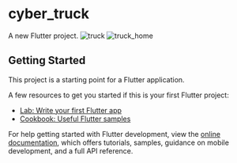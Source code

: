 # cyber_truck

A new Flutter project.
![truck](https://github.com/akarshrnz/truck_app/assets/77736922/6723ff61-23f5-48c9-82af-41ebb88631c2)
![truck_home](https://github.com/akarshrnz/truck_app/assets/77736922/57447533-3931-4649-a76c-5f3134a0172d)

## Getting Started

This project is a starting point for a Flutter application.

A few resources to get you started if this is your first Flutter project:

- [Lab: Write your first Flutter app](https://docs.flutter.dev/get-started/codelab)
- [Cookbook: Useful Flutter samples](https://docs.flutter.dev/cookbook)

For help getting started with Flutter development, view the
[online documentation](https://docs.flutter.dev/), which offers tutorials,
samples, guidance on mobile development, and a full API reference.
